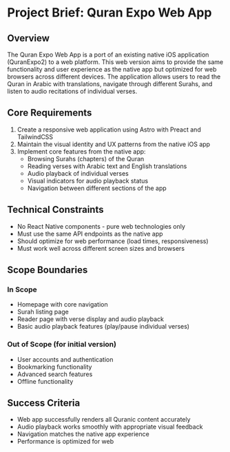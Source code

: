 # Project Brief: Quran Expo Web App

## Overview
The Quran Expo Web App is a port of an existing native iOS application (QuranExpo2) to a web platform. This web version aims to provide the same functionality and user experience as the native app but optimized for web browsers across different devices. The application allows users to read the Quran in Arabic with translations, navigate through different Surahs, and listen to audio recitations of individual verses.

## Core Requirements

1. Create a responsive web application using Astro with Preact and TailwindCSS
2. Maintain the visual identity and UX patterns from the native iOS app
3. Implement core features from the native app:
   - Browsing Surahs (chapters) of the Quran
   - Reading verses with Arabic text and English translations
   - Audio playback of individual verses
   - Visual indicators for audio playback status
   - Navigation between different sections of the app

## Technical Constraints

- No React Native components - pure web technologies only
- Must use the same API endpoints as the native app
- Should optimize for web performance (load times, responsiveness)
- Must work well across different screen sizes and browsers

## Scope Boundaries

### In Scope
- Homepage with core navigation
- Surah listing page
- Reader page with verse display and audio playback
- Basic audio playback features (play/pause individual verses)

### Out of Scope (for initial version)
- User accounts and authentication
- Bookmarking functionality
- Advanced search features
- Offline functionality

## Success Criteria
- Web app successfully renders all Quranic content accurately
- Audio playback works smoothly with appropriate visual feedback
- Navigation matches the native app experience
- Performance is optimized for web